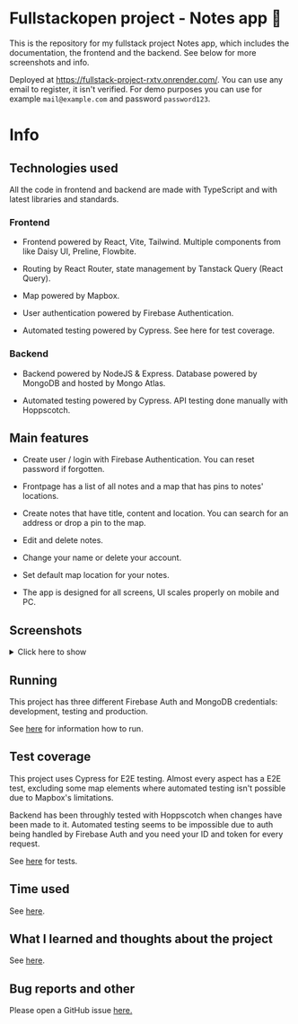 <h1>Fullstackopen project - Notes app 📓</h1>

This is the repository for my fullstack project Notes app, which includes the documentation, the frontend and the backend. See below for more screenshots and info.

Deployed at https://fullstack-project-rxtv.onrender.com/. You can use any email to register, it isn't verified. For demo purposes you can use for example `mail@example.com` and password `password123`.

<h1>Info</h1>

<h2>Technologies used</h2>

All the code in frontend and backend are made with TypeScript and with latest libraries and standards.

<h3>Frontend</h3>

-   Frontend powered by React, Vite, Tailwind. Multiple components from like Daisy UI, Preline, Flowbite.

-   Routing by React Router, state management by Tanstack Query (React Query).

-   Map powered by Mapbox.

-   User authentication powered by Firebase Authentication.

-   Automated testing powered by Cypress. See here for test coverage.

<h3>Backend</h3>

-   Backend powered by NodeJS & Express. Database powered by MongoDB and hosted by Mongo Atlas.

-   Automated testing powered by Cypress. API testing done manually with Hoppscotch.

<h2>Main features</h2>

-   Create user / login with Firebase Authentication. You can reset password if forgotten.

-   Frontpage has a list of all notes and a map that has pins to notes' locations.

-   Create notes that have title, content and location. You can search for an address or drop a pin to the map.

-   Edit and delete notes.

-   Change your name or delete your account.

-   Set default map location for your notes.

-   The app is designed for all screens, UI scales properly on mobile and PC.

<h2>Screenshots</h2>
<details>
<summary>Click here to show</summary>

Frontpage
![Frontpage](documentation/img/front-page.png)

Sign in page
![Sign in](documentation/img/sign-in-page.png)

Register page
![Register page](documentation/img/register-page.png)

Frontpage after creating user / signing in
![Frontpage after signing in](documentation/img/notes-page.png)

Adding a note
![Adding a note](documentation/img/add-note-page.png)

Adding a note on mobile / small screens (scrollable)

![Adding note on mobile](documentation/img/add-note-page-mobile.png)

Single note view
![Single note view](documentation/img/single-note-page.png)

Editing note
![Editing note](documentation/img/edit-note-page.png)

Frontpage after two notes
![Frontpage after two notes](documentation/img/notes-page-with-two-notes.png)

Frontpage loading skeleton
![Frontpage loading skeleton](documentation/img/notes-page-loading-skeleton.png)

Profile page
![Profile page](documentation/img/profile-page.png)

Changing name
![Changing name](documentation/img/profile-editing-name.png)

Settings page
![Settings page](documentation/img/settings-page.png)

Info page
![Info page](documentation/img/info-page.png)

</details>

<h2>Running</h2>

This project has three different Firebase Auth and MongoDB credentials: development, testing and production.

See [here](./documentation/running.md) for information how to run.

<h2>Test coverage</h2>

This project uses Cypress for E2E testing. Almost every aspect has a E2E test, excluding some map elements where automated testing isn't possible due to Mapbox's limitations.

Backend has been throughly tested with Hoppscotch when changes have been made to it. Automated testing seems to be impossible due to auth being handled by Firebase Auth and you need your ID and token for every request.

See [here](./frontend/cypress/e2e/test.cy.ts) for tests.

<h2>Time used</h2>

See [here](./documentation/timetable.md).

<h2>What I learned and thoughts about the project</h2>

See [here](./documentation/afterthoughts.md).

<h2>Bug reports and other</h2>

Please open a GitHub issue [here.](https://github.com/kristianka/fullstack-project/issues)
